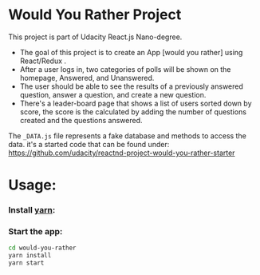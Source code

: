 # Would You Rather Project

This project is part of Udacity React.js Nano-degree. 
- The goal of this project is to create an App [would you rather] using React/Redux . 
- After a user logs in, two categories of polls will be shown on the homepage, Answered, and Unanswered. 
- The user should be able to see the results of a previously answered question, answer a question, and create a new question. 
- There's a leader-board page that shows a list of users sorted down by score, the score is the calculated by adding the number of questions created and    the questions answered. 

The `_DATA.js` file represents a fake database and methods to access the data. it's a started code that can be found under:
https://github.com/udacity/reactnd-project-would-you-rather-starter

# Usage: 
### Install [yarn](https://yarnpkg.com):

### Start the app: 
```bash
cd would-you-rather
yarn install
yarn start
```
